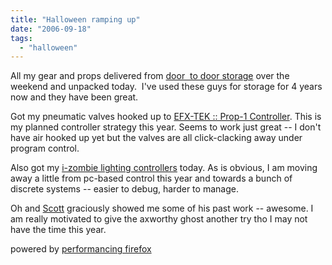 ```yaml
---
title: "Halloween ramping up"
date: "2006-09-18"
tags: 
  - "halloween"
---
```


All my gear and props delivered from [door  to door storage](http://www.doortodoor.com/) over the weekend and unpacked today.  I've used these guys for storage for 4 years now and they have been great.

Got my pneumatic valves hooked up to [EFX-TEK :: Prop-1 Controller](http://www.efx-tek.com/topics/prop-1.html). This is my planned controller strategy this year. Seems to work just great -- I don't have air hooked up yet but the valves are all click-clacking away under program control.

Also got my [i-zombie lighting controllers](http://www.i-zombie.com/) today. As is obvious, I am moving away a little from pc-based control this year and towards a bunch of discrete systems -- easier to debug, harder to manage.

Oh and [Scott](http://www.scaredy-cat.com/bio.html) graciously showed me some of his past work -- awesome. I am really motivated to give the axworthy ghost another try tho I may not have the time this year.

powered by [performancing firefox](http://performancing.com/firefox)
